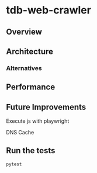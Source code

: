 # tdb-web-crawler

## Overview

## Architecture

### Alternatives

## Performance

## Future Improvements

Execute js with playwright

DNS Cache


## Run the tests

```
pytest
```
